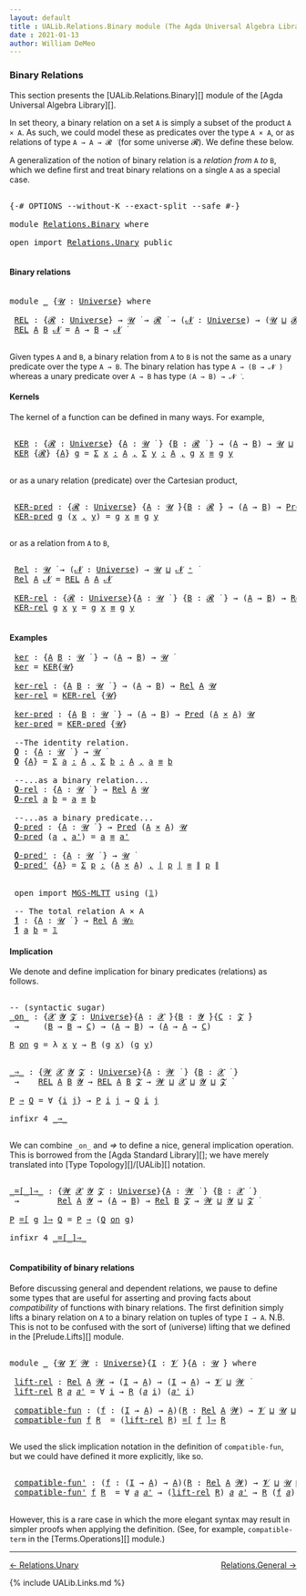 ```yaml
---
layout: default
title : UALib.Relations.Binary module (The Agda Universal Algebra Library)
date : 2021-01-13
author: William DeMeo
---
```


### <a id="binary-relations">Binary Relations</a>

This section presents the [UALib.Relations.Binary][] module of the [Agda Universal Algebra Library][].

In set theory, a binary relation on a set `A` is simply a subset of the product `A × A`.  As such, we could model these as predicates over the type `A × A`, or as relations of type `A → A → 𝓡 ̇` (for some universe 𝓡). We define these below.

A generalization of the notion of binary relation is a *relation from* `A` *to* `B`, which we define first and treat binary relations on a single `A` as a special case.

<pre class="Agda">

<a id="722" class="Symbol">{-#</a> <a id="726" class="Keyword">OPTIONS</a> <a id="734" class="Pragma">--without-K</a> <a id="746" class="Pragma">--exact-split</a> <a id="760" class="Pragma">--safe</a> <a id="767" class="Symbol">#-}</a>

<a id="772" class="Keyword">module</a> <a id="779" href="Relations.Binary.html" class="Module">Relations.Binary</a> <a id="796" class="Keyword">where</a>

<a id="803" class="Keyword">open</a> <a id="808" class="Keyword">import</a> <a id="815" href="Relations.Unary.html" class="Module">Relations.Unary</a> <a id="831" class="Keyword">public</a>

</pre>

#### <a id="binary-relations">Binary relations</a> 

<pre class="Agda">

<a id="918" class="Keyword">module</a> <a id="925" href="Relations.Binary.html#925" class="Module">_</a> <a id="927" class="Symbol">{</a><a id="928" href="Relations.Binary.html#928" class="Bound">𝓤</a> <a id="930" class="Symbol">:</a> <a id="932" href="Agda.Primitive.html#423" class="Postulate">Universe</a><a id="940" class="Symbol">}</a> <a id="942" class="Keyword">where</a>

 <a id="950" href="Relations.Binary.html#950" class="Function">REL</a> <a id="954" class="Symbol">:</a> <a id="956" class="Symbol">{</a><a id="957" href="Relations.Binary.html#957" class="Bound">𝓡</a> <a id="959" class="Symbol">:</a> <a id="961" href="Agda.Primitive.html#423" class="Postulate">Universe</a><a id="969" class="Symbol">}</a> <a id="971" class="Symbol">→</a> <a id="973" href="Relations.Binary.html#928" class="Bound">𝓤</a> <a id="975" href="Universes.html#403" class="Function Operator">̇</a> <a id="977" class="Symbol">→</a> <a id="979" href="Relations.Binary.html#957" class="Bound">𝓡</a> <a id="981" href="Universes.html#403" class="Function Operator">̇</a> <a id="983" class="Symbol">→</a> <a id="985" class="Symbol">(</a><a id="986" href="Relations.Binary.html#986" class="Bound">𝓝</a> <a id="988" class="Symbol">:</a> <a id="990" href="Agda.Primitive.html#423" class="Postulate">Universe</a><a id="998" class="Symbol">)</a> <a id="1000" class="Symbol">→</a> <a id="1002" class="Symbol">(</a><a id="1003" href="Relations.Binary.html#928" class="Bound">𝓤</a> <a id="1005" href="Agda.Primitive.html#636" class="Primitive Operator">⊔</a> <a id="1007" href="Relations.Binary.html#957" class="Bound">𝓡</a> <a id="1009" href="Agda.Primitive.html#636" class="Primitive Operator">⊔</a> <a id="1011" href="Relations.Binary.html#986" class="Bound">𝓝</a> <a id="1013" href="Agda.Primitive.html#606" class="Primitive Operator">⁺</a><a id="1014" class="Symbol">)</a> <a id="1016" href="Universes.html#403" class="Function Operator">̇</a>
 <a id="1019" href="Relations.Binary.html#950" class="Function">REL</a> <a id="1023" href="Relations.Binary.html#1023" class="Bound">A</a> <a id="1025" href="Relations.Binary.html#1025" class="Bound">B</a> <a id="1027" href="Relations.Binary.html#1027" class="Bound">𝓝</a> <a id="1029" class="Symbol">=</a> <a id="1031" href="Relations.Binary.html#1023" class="Bound">A</a> <a id="1033" class="Symbol">→</a> <a id="1035" href="Relations.Binary.html#1025" class="Bound">B</a> <a id="1037" class="Symbol">→</a> <a id="1039" href="Relations.Binary.html#1027" class="Bound">𝓝</a> <a id="1041" href="Universes.html#403" class="Function Operator">̇</a>

</pre>

Given types `A` and `B`, a binary relation from `A` to `B` is not the same as a unary predicate over the type `A → B`.  The binary relation has type `A → (B → 𝓝 ̇)` whereas a unary predicate over `A → B` has type `(A → B) → 𝓝 ̇` .

#### <a id="kernels">Kernels</a>

The kernel of a function can be defined in many ways. For example,

<pre class="Agda">

 <a id="1405" href="Relations.Binary.html#1405" class="Function">KER</a> <a id="1409" class="Symbol">:</a> <a id="1411" class="Symbol">{</a><a id="1412" href="Relations.Binary.html#1412" class="Bound">𝓡</a> <a id="1414" class="Symbol">:</a> <a id="1416" href="Agda.Primitive.html#423" class="Postulate">Universe</a><a id="1424" class="Symbol">}</a> <a id="1426" class="Symbol">{</a><a id="1427" href="Relations.Binary.html#1427" class="Bound">A</a> <a id="1429" class="Symbol">:</a> <a id="1431" href="Relations.Binary.html#928" class="Bound">𝓤</a> <a id="1433" href="Universes.html#403" class="Function Operator">̇</a> <a id="1435" class="Symbol">}</a> <a id="1437" class="Symbol">{</a><a id="1438" href="Relations.Binary.html#1438" class="Bound">B</a> <a id="1440" class="Symbol">:</a> <a id="1442" href="Relations.Binary.html#1412" class="Bound">𝓡</a> <a id="1444" href="Universes.html#403" class="Function Operator">̇</a> <a id="1446" class="Symbol">}</a> <a id="1448" class="Symbol">→</a> <a id="1450" class="Symbol">(</a><a id="1451" href="Relations.Binary.html#1427" class="Bound">A</a> <a id="1453" class="Symbol">→</a> <a id="1455" href="Relations.Binary.html#1438" class="Bound">B</a><a id="1456" class="Symbol">)</a> <a id="1458" class="Symbol">→</a> <a id="1460" href="Relations.Binary.html#928" class="Bound">𝓤</a> <a id="1462" href="Agda.Primitive.html#636" class="Primitive Operator">⊔</a> <a id="1464" href="Relations.Binary.html#1412" class="Bound">𝓡</a> <a id="1466" href="Universes.html#403" class="Function Operator">̇</a>
 <a id="1469" href="Relations.Binary.html#1405" class="Function">KER</a> <a id="1473" class="Symbol">{</a><a id="1474" href="Relations.Binary.html#1474" class="Bound">𝓡</a><a id="1475" class="Symbol">}</a> <a id="1477" class="Symbol">{</a><a id="1478" href="Relations.Binary.html#1478" class="Bound">A</a><a id="1479" class="Symbol">}</a> <a id="1481" href="Relations.Binary.html#1481" class="Bound">g</a> <a id="1483" class="Symbol">=</a> <a id="1485" href="MGS-MLTT.html#3074" class="Function">Σ</a> <a id="1487" href="Relations.Binary.html#1487" class="Bound">x</a> <a id="1489" href="MGS-MLTT.html#3074" class="Function">꞉</a> <a id="1491" href="Relations.Binary.html#1478" class="Bound">A</a> <a id="1493" href="MGS-MLTT.html#3074" class="Function">,</a> <a id="1495" href="MGS-MLTT.html#3074" class="Function">Σ</a> <a id="1497" href="Relations.Binary.html#1497" class="Bound">y</a> <a id="1499" href="MGS-MLTT.html#3074" class="Function">꞉</a> <a id="1501" href="Relations.Binary.html#1478" class="Bound">A</a> <a id="1503" href="MGS-MLTT.html#3074" class="Function">,</a> <a id="1505" href="Relations.Binary.html#1481" class="Bound">g</a> <a id="1507" href="Relations.Binary.html#1487" class="Bound">x</a> <a id="1509" href="Prelude.Inverses.html#620" class="Datatype Operator">≡</a> <a id="1511" href="Relations.Binary.html#1481" class="Bound">g</a> <a id="1513" href="Relations.Binary.html#1497" class="Bound">y</a>

</pre>

or as a unary relation (predicate) over the Cartesian product,

<pre class="Agda">

 <a id="1607" href="Relations.Binary.html#1607" class="Function">KER-pred</a> <a id="1616" class="Symbol">:</a> <a id="1618" class="Symbol">{</a><a id="1619" href="Relations.Binary.html#1619" class="Bound">𝓡</a> <a id="1621" class="Symbol">:</a> <a id="1623" href="Agda.Primitive.html#423" class="Postulate">Universe</a><a id="1631" class="Symbol">}</a> <a id="1633" class="Symbol">{</a><a id="1634" href="Relations.Binary.html#1634" class="Bound">A</a> <a id="1636" class="Symbol">:</a> <a id="1638" href="Relations.Binary.html#928" class="Bound">𝓤</a> <a id="1640" href="Universes.html#403" class="Function Operator">̇</a><a id="1641" class="Symbol">}{</a><a id="1643" href="Relations.Binary.html#1643" class="Bound">B</a> <a id="1645" class="Symbol">:</a> <a id="1647" href="Relations.Binary.html#1619" class="Bound">𝓡</a> <a id="1649" href="Universes.html#403" class="Function Operator">̇</a><a id="1650" class="Symbol">}</a> <a id="1652" class="Symbol">→</a> <a id="1654" class="Symbol">(</a><a id="1655" href="Relations.Binary.html#1634" class="Bound">A</a> <a id="1657" class="Symbol">→</a> <a id="1659" href="Relations.Binary.html#1643" class="Bound">B</a><a id="1660" class="Symbol">)</a> <a id="1662" class="Symbol">→</a> <a id="1664" href="Relations.Unary.html#959" class="Function">Pred</a> <a id="1669" class="Symbol">(</a><a id="1670" href="Relations.Binary.html#1634" class="Bound">A</a> <a id="1672" href="MGS-MLTT.html#3515" class="Function Operator">×</a> <a id="1674" href="Relations.Binary.html#1634" class="Bound">A</a><a id="1675" class="Symbol">)</a> <a id="1677" href="Relations.Binary.html#1619" class="Bound">𝓡</a>
 <a id="1680" href="Relations.Binary.html#1607" class="Function">KER-pred</a> <a id="1689" href="Relations.Binary.html#1689" class="Bound">g</a> <a id="1691" class="Symbol">(</a><a id="1692" href="Relations.Binary.html#1692" class="Bound">x</a> <a id="1694" href="Prelude.Preliminaries.html#14564" class="InductiveConstructor Operator">,</a> <a id="1696" href="Relations.Binary.html#1696" class="Bound">y</a><a id="1697" class="Symbol">)</a> <a id="1699" class="Symbol">=</a> <a id="1701" href="Relations.Binary.html#1689" class="Bound">g</a> <a id="1703" href="Relations.Binary.html#1692" class="Bound">x</a> <a id="1705" href="Prelude.Inverses.html#620" class="Datatype Operator">≡</a> <a id="1707" href="Relations.Binary.html#1689" class="Bound">g</a> <a id="1709" href="Relations.Binary.html#1696" class="Bound">y</a>

</pre>

or as a relation from `A` to `B`,

<pre class="Agda">

 <a id="1774" href="Relations.Binary.html#1774" class="Function">Rel</a> <a id="1778" class="Symbol">:</a> <a id="1780" href="Relations.Binary.html#928" class="Bound">𝓤</a> <a id="1782" href="Universes.html#403" class="Function Operator">̇</a> <a id="1784" class="Symbol">→</a> <a id="1786" class="Symbol">(</a><a id="1787" href="Relations.Binary.html#1787" class="Bound">𝓝</a> <a id="1789" class="Symbol">:</a> <a id="1791" href="Agda.Primitive.html#423" class="Postulate">Universe</a><a id="1799" class="Symbol">)</a> <a id="1801" class="Symbol">→</a> <a id="1803" href="Relations.Binary.html#928" class="Bound">𝓤</a> <a id="1805" href="Agda.Primitive.html#636" class="Primitive Operator">⊔</a> <a id="1807" href="Relations.Binary.html#1787" class="Bound">𝓝</a> <a id="1809" href="Agda.Primitive.html#606" class="Primitive Operator">⁺</a> <a id="1811" href="Universes.html#403" class="Function Operator">̇</a>
 <a id="1814" href="Relations.Binary.html#1774" class="Function">Rel</a> <a id="1818" href="Relations.Binary.html#1818" class="Bound">A</a> <a id="1820" href="Relations.Binary.html#1820" class="Bound">𝓝</a> <a id="1822" class="Symbol">=</a> <a id="1824" href="Relations.Binary.html#950" class="Function">REL</a> <a id="1828" href="Relations.Binary.html#1818" class="Bound">A</a> <a id="1830" href="Relations.Binary.html#1818" class="Bound">A</a> <a id="1832" href="Relations.Binary.html#1820" class="Bound">𝓝</a>

 <a id="1836" href="Relations.Binary.html#1836" class="Function">KER-rel</a> <a id="1844" class="Symbol">:</a> <a id="1846" class="Symbol">{</a><a id="1847" href="Relations.Binary.html#1847" class="Bound">𝓡</a> <a id="1849" class="Symbol">:</a> <a id="1851" href="Agda.Primitive.html#423" class="Postulate">Universe</a><a id="1859" class="Symbol">}{</a><a id="1861" href="Relations.Binary.html#1861" class="Bound">A</a> <a id="1863" class="Symbol">:</a> <a id="1865" href="Relations.Binary.html#928" class="Bound">𝓤</a> <a id="1867" href="Universes.html#403" class="Function Operator">̇</a> <a id="1869" class="Symbol">}</a> <a id="1871" class="Symbol">{</a><a id="1872" href="Relations.Binary.html#1872" class="Bound">B</a> <a id="1874" class="Symbol">:</a> <a id="1876" href="Relations.Binary.html#1847" class="Bound">𝓡</a> <a id="1878" href="Universes.html#403" class="Function Operator">̇</a> <a id="1880" class="Symbol">}</a> <a id="1882" class="Symbol">→</a> <a id="1884" class="Symbol">(</a><a id="1885" href="Relations.Binary.html#1861" class="Bound">A</a> <a id="1887" class="Symbol">→</a> <a id="1889" href="Relations.Binary.html#1872" class="Bound">B</a><a id="1890" class="Symbol">)</a> <a id="1892" class="Symbol">→</a> <a id="1894" href="Relations.Binary.html#1774" class="Function">Rel</a> <a id="1898" href="Relations.Binary.html#1861" class="Bound">A</a> <a id="1900" href="Relations.Binary.html#1847" class="Bound">𝓡</a>
 <a id="1903" href="Relations.Binary.html#1836" class="Function">KER-rel</a> <a id="1911" href="Relations.Binary.html#1911" class="Bound">g</a> <a id="1913" href="Relations.Binary.html#1913" class="Bound">x</a> <a id="1915" href="Relations.Binary.html#1915" class="Bound">y</a> <a id="1917" class="Symbol">=</a> <a id="1919" href="Relations.Binary.html#1911" class="Bound">g</a> <a id="1921" href="Relations.Binary.html#1913" class="Bound">x</a> <a id="1923" href="Prelude.Inverses.html#620" class="Datatype Operator">≡</a> <a id="1925" href="Relations.Binary.html#1911" class="Bound">g</a> <a id="1927" href="Relations.Binary.html#1915" class="Bound">y</a>

</pre>

#### <a id="examples">Examples</a>

<pre class="Agda">
 <a id="1992" href="Relations.Binary.html#1992" class="Function">ker</a> <a id="1996" class="Symbol">:</a> <a id="1998" class="Symbol">{</a><a id="1999" href="Relations.Binary.html#1999" class="Bound">A</a> <a id="2001" href="Relations.Binary.html#2001" class="Bound">B</a> <a id="2003" class="Symbol">:</a> <a id="2005" href="Relations.Binary.html#928" class="Bound">𝓤</a> <a id="2007" href="Universes.html#403" class="Function Operator">̇</a> <a id="2009" class="Symbol">}</a> <a id="2011" class="Symbol">→</a> <a id="2013" class="Symbol">(</a><a id="2014" href="Relations.Binary.html#1999" class="Bound">A</a> <a id="2016" class="Symbol">→</a> <a id="2018" href="Relations.Binary.html#2001" class="Bound">B</a><a id="2019" class="Symbol">)</a> <a id="2021" class="Symbol">→</a> <a id="2023" href="Relations.Binary.html#928" class="Bound">𝓤</a> <a id="2025" href="Universes.html#403" class="Function Operator">̇</a>
 <a id="2028" href="Relations.Binary.html#1992" class="Function">ker</a> <a id="2032" class="Symbol">=</a> <a id="2034" href="Relations.Binary.html#1405" class="Function">KER</a><a id="2037" class="Symbol">{</a><a id="2038" href="Relations.Binary.html#928" class="Bound">𝓤</a><a id="2039" class="Symbol">}</a>

 <a id="2043" href="Relations.Binary.html#2043" class="Function">ker-rel</a> <a id="2051" class="Symbol">:</a> <a id="2053" class="Symbol">{</a><a id="2054" href="Relations.Binary.html#2054" class="Bound">A</a> <a id="2056" href="Relations.Binary.html#2056" class="Bound">B</a> <a id="2058" class="Symbol">:</a> <a id="2060" href="Relations.Binary.html#928" class="Bound">𝓤</a> <a id="2062" href="Universes.html#403" class="Function Operator">̇</a> <a id="2064" class="Symbol">}</a> <a id="2066" class="Symbol">→</a> <a id="2068" class="Symbol">(</a><a id="2069" href="Relations.Binary.html#2054" class="Bound">A</a> <a id="2071" class="Symbol">→</a> <a id="2073" href="Relations.Binary.html#2056" class="Bound">B</a><a id="2074" class="Symbol">)</a> <a id="2076" class="Symbol">→</a> <a id="2078" href="Relations.Binary.html#1774" class="Function">Rel</a> <a id="2082" href="Relations.Binary.html#2054" class="Bound">A</a> <a id="2084" href="Relations.Binary.html#928" class="Bound">𝓤</a>
 <a id="2087" href="Relations.Binary.html#2043" class="Function">ker-rel</a> <a id="2095" class="Symbol">=</a> <a id="2097" href="Relations.Binary.html#1836" class="Function">KER-rel</a> <a id="2105" class="Symbol">{</a><a id="2106" href="Relations.Binary.html#928" class="Bound">𝓤</a><a id="2107" class="Symbol">}</a>

 <a id="2111" href="Relations.Binary.html#2111" class="Function">ker-pred</a> <a id="2120" class="Symbol">:</a> <a id="2122" class="Symbol">{</a><a id="2123" href="Relations.Binary.html#2123" class="Bound">A</a> <a id="2125" href="Relations.Binary.html#2125" class="Bound">B</a> <a id="2127" class="Symbol">:</a> <a id="2129" href="Relations.Binary.html#928" class="Bound">𝓤</a> <a id="2131" href="Universes.html#403" class="Function Operator">̇</a> <a id="2133" class="Symbol">}</a> <a id="2135" class="Symbol">→</a> <a id="2137" class="Symbol">(</a><a id="2138" href="Relations.Binary.html#2123" class="Bound">A</a> <a id="2140" class="Symbol">→</a> <a id="2142" href="Relations.Binary.html#2125" class="Bound">B</a><a id="2143" class="Symbol">)</a> <a id="2145" class="Symbol">→</a> <a id="2147" href="Relations.Unary.html#959" class="Function">Pred</a> <a id="2152" class="Symbol">(</a><a id="2153" href="Relations.Binary.html#2123" class="Bound">A</a> <a id="2155" href="MGS-MLTT.html#3515" class="Function Operator">×</a> <a id="2157" href="Relations.Binary.html#2123" class="Bound">A</a><a id="2158" class="Symbol">)</a> <a id="2160" href="Relations.Binary.html#928" class="Bound">𝓤</a>
 <a id="2163" href="Relations.Binary.html#2111" class="Function">ker-pred</a> <a id="2172" class="Symbol">=</a> <a id="2174" href="Relations.Binary.html#1607" class="Function">KER-pred</a> <a id="2183" class="Symbol">{</a><a id="2184" href="Relations.Binary.html#928" class="Bound">𝓤</a><a id="2185" class="Symbol">}</a>

 <a id="2189" class="Comment">--The identity relation.</a>
 <a id="2215" href="Relations.Binary.html#2215" class="Function">𝟎</a> <a id="2217" class="Symbol">:</a> <a id="2219" class="Symbol">{</a><a id="2220" href="Relations.Binary.html#2220" class="Bound">A</a> <a id="2222" class="Symbol">:</a> <a id="2224" href="Relations.Binary.html#928" class="Bound">𝓤</a> <a id="2226" href="Universes.html#403" class="Function Operator">̇</a> <a id="2228" class="Symbol">}</a> <a id="2230" class="Symbol">→</a> <a id="2232" href="Relations.Binary.html#928" class="Bound">𝓤</a> <a id="2234" href="Universes.html#403" class="Function Operator">̇</a>
 <a id="2237" href="Relations.Binary.html#2215" class="Function">𝟎</a> <a id="2239" class="Symbol">{</a><a id="2240" href="Relations.Binary.html#2240" class="Bound">A</a><a id="2241" class="Symbol">}</a> <a id="2243" class="Symbol">=</a> <a id="2245" href="MGS-MLTT.html#3074" class="Function">Σ</a> <a id="2247" href="Relations.Binary.html#2247" class="Bound">a</a> <a id="2249" href="MGS-MLTT.html#3074" class="Function">꞉</a> <a id="2251" href="Relations.Binary.html#2240" class="Bound">A</a> <a id="2253" href="MGS-MLTT.html#3074" class="Function">,</a> <a id="2255" href="MGS-MLTT.html#3074" class="Function">Σ</a> <a id="2257" href="Relations.Binary.html#2257" class="Bound">b</a> <a id="2259" href="MGS-MLTT.html#3074" class="Function">꞉</a> <a id="2261" href="Relations.Binary.html#2240" class="Bound">A</a> <a id="2263" href="MGS-MLTT.html#3074" class="Function">,</a> <a id="2265" href="Relations.Binary.html#2247" class="Bound">a</a> <a id="2267" href="Prelude.Inverses.html#620" class="Datatype Operator">≡</a> <a id="2269" href="Relations.Binary.html#2257" class="Bound">b</a>

 <a id="2273" class="Comment">--...as a binary relation...</a>
 <a id="2303" href="Relations.Binary.html#2303" class="Function">𝟎-rel</a> <a id="2309" class="Symbol">:</a> <a id="2311" class="Symbol">{</a><a id="2312" href="Relations.Binary.html#2312" class="Bound">A</a> <a id="2314" class="Symbol">:</a> <a id="2316" href="Relations.Binary.html#928" class="Bound">𝓤</a> <a id="2318" href="Universes.html#403" class="Function Operator">̇</a> <a id="2320" class="Symbol">}</a> <a id="2322" class="Symbol">→</a> <a id="2324" href="Relations.Binary.html#1774" class="Function">Rel</a> <a id="2328" href="Relations.Binary.html#2312" class="Bound">A</a> <a id="2330" href="Relations.Binary.html#928" class="Bound">𝓤</a>
 <a id="2333" href="Relations.Binary.html#2303" class="Function">𝟎-rel</a> <a id="2339" href="Relations.Binary.html#2339" class="Bound">a</a> <a id="2341" href="Relations.Binary.html#2341" class="Bound">b</a> <a id="2343" class="Symbol">=</a> <a id="2345" href="Relations.Binary.html#2339" class="Bound">a</a> <a id="2347" href="Prelude.Inverses.html#620" class="Datatype Operator">≡</a> <a id="2349" href="Relations.Binary.html#2341" class="Bound">b</a>

 <a id="2353" class="Comment">--...as a binary predicate...</a>
 <a id="2384" href="Relations.Binary.html#2384" class="Function">𝟎-pred</a> <a id="2391" class="Symbol">:</a> <a id="2393" class="Symbol">{</a><a id="2394" href="Relations.Binary.html#2394" class="Bound">A</a> <a id="2396" class="Symbol">:</a> <a id="2398" href="Relations.Binary.html#928" class="Bound">𝓤</a> <a id="2400" href="Universes.html#403" class="Function Operator">̇</a> <a id="2402" class="Symbol">}</a> <a id="2404" class="Symbol">→</a> <a id="2406" href="Relations.Unary.html#959" class="Function">Pred</a> <a id="2411" class="Symbol">(</a><a id="2412" href="Relations.Binary.html#2394" class="Bound">A</a> <a id="2414" href="MGS-MLTT.html#3515" class="Function Operator">×</a> <a id="2416" href="Relations.Binary.html#2394" class="Bound">A</a><a id="2417" class="Symbol">)</a> <a id="2419" href="Relations.Binary.html#928" class="Bound">𝓤</a>
 <a id="2422" href="Relations.Binary.html#2384" class="Function">𝟎-pred</a> <a id="2429" class="Symbol">(</a><a id="2430" href="Relations.Binary.html#2430" class="Bound">a</a> <a id="2432" href="Prelude.Preliminaries.html#14564" class="InductiveConstructor Operator">,</a> <a id="2434" href="Relations.Binary.html#2434" class="Bound">a&#39;</a><a id="2436" class="Symbol">)</a> <a id="2438" class="Symbol">=</a> <a id="2440" href="Relations.Binary.html#2430" class="Bound">a</a> <a id="2442" href="Prelude.Inverses.html#620" class="Datatype Operator">≡</a> <a id="2444" href="Relations.Binary.html#2434" class="Bound">a&#39;</a>

 <a id="2449" href="Relations.Binary.html#2449" class="Function">𝟎-pred&#39;</a> <a id="2457" class="Symbol">:</a> <a id="2459" class="Symbol">{</a><a id="2460" href="Relations.Binary.html#2460" class="Bound">A</a> <a id="2462" class="Symbol">:</a> <a id="2464" href="Relations.Binary.html#928" class="Bound">𝓤</a> <a id="2466" href="Universes.html#403" class="Function Operator">̇</a> <a id="2468" class="Symbol">}</a> <a id="2470" class="Symbol">→</a> <a id="2472" href="Relations.Binary.html#928" class="Bound">𝓤</a> <a id="2474" href="Universes.html#403" class="Function Operator">̇</a>
 <a id="2477" href="Relations.Binary.html#2449" class="Function">𝟎-pred&#39;</a> <a id="2485" class="Symbol">{</a><a id="2486" href="Relations.Binary.html#2486" class="Bound">A</a><a id="2487" class="Symbol">}</a> <a id="2489" class="Symbol">=</a> <a id="2491" href="MGS-MLTT.html#3074" class="Function">Σ</a> <a id="2493" href="Relations.Binary.html#2493" class="Bound">p</a> <a id="2495" href="MGS-MLTT.html#3074" class="Function">꞉</a> <a id="2497" class="Symbol">(</a><a id="2498" href="Relations.Binary.html#2486" class="Bound">A</a> <a id="2500" href="MGS-MLTT.html#3515" class="Function Operator">×</a> <a id="2502" href="Relations.Binary.html#2486" class="Bound">A</a><a id="2503" class="Symbol">)</a> <a id="2505" href="MGS-MLTT.html#3074" class="Function">,</a> <a id="2507" href="Prelude.Preliminaries.html#13569" class="Function Operator">∣</a> <a id="2509" href="Relations.Binary.html#2493" class="Bound">p</a> <a id="2511" href="Prelude.Preliminaries.html#13569" class="Function Operator">∣</a> <a id="2513" href="Prelude.Inverses.html#620" class="Datatype Operator">≡</a> <a id="2515" href="Prelude.Preliminaries.html#13647" class="Function Operator">∥</a> <a id="2517" href="Relations.Binary.html#2493" class="Bound">p</a> <a id="2519" href="Prelude.Preliminaries.html#13647" class="Function Operator">∥</a>


 <a id="2524" class="Keyword">open</a> <a id="2529" class="Keyword">import</a> <a id="2536" href="MGS-MLTT.html" class="Module">MGS-MLTT</a> <a id="2545" class="Keyword">using</a> <a id="2551" class="Symbol">(</a><a id="2552" href="MGS-MLTT.html#408" class="Function">𝟙</a><a id="2553" class="Symbol">)</a>

 <a id="2557" class="Comment">-- The total relation A × A</a>
 <a id="2586" href="Relations.Binary.html#2586" class="Function">𝟏</a> <a id="2588" class="Symbol">:</a> <a id="2590" class="Symbol">{</a><a id="2591" href="Relations.Binary.html#2591" class="Bound">A</a> <a id="2593" class="Symbol">:</a> <a id="2595" href="Relations.Binary.html#928" class="Bound">𝓤</a> <a id="2597" href="Universes.html#403" class="Function Operator">̇</a> <a id="2599" class="Symbol">}</a> <a id="2601" class="Symbol">→</a> <a id="2603" href="Relations.Binary.html#1774" class="Function">Rel</a> <a id="2607" href="Relations.Binary.html#2591" class="Bound">A</a> <a id="2609" href="Agda.Primitive.html#590" class="Primitive">𝓤₀</a>
 <a id="2613" href="Relations.Binary.html#2586" class="Function">𝟏</a> <a id="2615" href="Relations.Binary.html#2615" class="Bound">a</a> <a id="2617" href="Relations.Binary.html#2617" class="Bound">b</a> <a id="2619" class="Symbol">=</a> <a id="2621" href="MGS-MLTT.html#408" class="Function">𝟙</a>
</pre>



#### <a id="implication">Implication</a>

We denote and define implication for binary predicates (relations) as follows.

<pre class="Agda">

<a id="2773" class="Comment">-- (syntactic sugar)</a>
<a id="_on_"></a><a id="2794" href="Relations.Binary.html#2794" class="Function Operator">_on_</a> <a id="2799" class="Symbol">:</a> <a id="2801" class="Symbol">{</a><a id="2802" href="Relations.Binary.html#2802" class="Bound">𝓧</a> <a id="2804" href="Relations.Binary.html#2804" class="Bound">𝓨</a> <a id="2806" href="Relations.Binary.html#2806" class="Bound">𝓩</a> <a id="2808" class="Symbol">:</a> <a id="2810" href="Agda.Primitive.html#423" class="Postulate">Universe</a><a id="2818" class="Symbol">}{</a><a id="2820" href="Relations.Binary.html#2820" class="Bound">A</a> <a id="2822" class="Symbol">:</a> <a id="2824" href="Relations.Binary.html#2802" class="Bound">𝓧</a> <a id="2826" href="Universes.html#403" class="Function Operator">̇</a><a id="2827" class="Symbol">}{</a><a id="2829" href="Relations.Binary.html#2829" class="Bound">B</a> <a id="2831" class="Symbol">:</a> <a id="2833" href="Relations.Binary.html#2804" class="Bound">𝓨</a> <a id="2835" href="Universes.html#403" class="Function Operator">̇</a><a id="2836" class="Symbol">}{</a><a id="2838" href="Relations.Binary.html#2838" class="Bound">C</a> <a id="2840" class="Symbol">:</a> <a id="2842" href="Relations.Binary.html#2806" class="Bound">𝓩</a> <a id="2844" href="Universes.html#403" class="Function Operator">̇</a><a id="2845" class="Symbol">}</a>
 <a id="2848" class="Symbol">→</a>     <a id="2854" class="Symbol">(</a><a id="2855" href="Relations.Binary.html#2829" class="Bound">B</a> <a id="2857" class="Symbol">→</a> <a id="2859" href="Relations.Binary.html#2829" class="Bound">B</a> <a id="2861" class="Symbol">→</a> <a id="2863" href="Relations.Binary.html#2838" class="Bound">C</a><a id="2864" class="Symbol">)</a> <a id="2866" class="Symbol">→</a> <a id="2868" class="Symbol">(</a><a id="2869" href="Relations.Binary.html#2820" class="Bound">A</a> <a id="2871" class="Symbol">→</a> <a id="2873" href="Relations.Binary.html#2829" class="Bound">B</a><a id="2874" class="Symbol">)</a> <a id="2876" class="Symbol">→</a> <a id="2878" class="Symbol">(</a><a id="2879" href="Relations.Binary.html#2820" class="Bound">A</a> <a id="2881" class="Symbol">→</a> <a id="2883" href="Relations.Binary.html#2820" class="Bound">A</a> <a id="2885" class="Symbol">→</a> <a id="2887" href="Relations.Binary.html#2838" class="Bound">C</a><a id="2888" class="Symbol">)</a>

<a id="2891" href="Relations.Binary.html#2891" class="Bound">R</a> <a id="2893" href="Relations.Binary.html#2794" class="Function Operator">on</a> <a id="2896" href="Relations.Binary.html#2896" class="Bound">g</a> <a id="2898" class="Symbol">=</a> <a id="2900" class="Symbol">λ</a> <a id="2902" href="Relations.Binary.html#2902" class="Bound">x</a> <a id="2904" href="Relations.Binary.html#2904" class="Bound">y</a> <a id="2906" class="Symbol">→</a> <a id="2908" href="Relations.Binary.html#2891" class="Bound">R</a> <a id="2910" class="Symbol">(</a><a id="2911" href="Relations.Binary.html#2896" class="Bound">g</a> <a id="2913" href="Relations.Binary.html#2902" class="Bound">x</a><a id="2914" class="Symbol">)</a> <a id="2916" class="Symbol">(</a><a id="2917" href="Relations.Binary.html#2896" class="Bound">g</a> <a id="2919" href="Relations.Binary.html#2904" class="Bound">y</a><a id="2920" class="Symbol">)</a>


<a id="_⇒_"></a><a id="2924" href="Relations.Binary.html#2924" class="Function Operator">_⇒_</a> <a id="2928" class="Symbol">:</a> <a id="2930" class="Symbol">{</a><a id="2931" href="Relations.Binary.html#2931" class="Bound">𝓦</a> <a id="2933" href="Relations.Binary.html#2933" class="Bound">𝓧</a> <a id="2935" href="Relations.Binary.html#2935" class="Bound">𝓨</a> <a id="2937" href="Relations.Binary.html#2937" class="Bound">𝓩</a> <a id="2939" class="Symbol">:</a> <a id="2941" href="Agda.Primitive.html#423" class="Postulate">Universe</a><a id="2949" class="Symbol">}{</a><a id="2951" href="Relations.Binary.html#2951" class="Bound">A</a> <a id="2953" class="Symbol">:</a> <a id="2955" href="Relations.Binary.html#2931" class="Bound">𝓦</a> <a id="2957" href="Universes.html#403" class="Function Operator">̇</a> <a id="2959" class="Symbol">}</a> <a id="2961" class="Symbol">{</a><a id="2962" href="Relations.Binary.html#2962" class="Bound">B</a> <a id="2964" class="Symbol">:</a> <a id="2966" href="Relations.Binary.html#2933" class="Bound">𝓧</a> <a id="2968" href="Universes.html#403" class="Function Operator">̇</a> <a id="2970" class="Symbol">}</a>
 <a id="2973" class="Symbol">→</a>    <a id="2978" href="Relations.Binary.html#950" class="Function">REL</a> <a id="2982" href="Relations.Binary.html#2951" class="Bound">A</a> <a id="2984" href="Relations.Binary.html#2962" class="Bound">B</a> <a id="2986" href="Relations.Binary.html#2935" class="Bound">𝓨</a> <a id="2988" class="Symbol">→</a> <a id="2990" href="Relations.Binary.html#950" class="Function">REL</a> <a id="2994" href="Relations.Binary.html#2951" class="Bound">A</a> <a id="2996" href="Relations.Binary.html#2962" class="Bound">B</a> <a id="2998" href="Relations.Binary.html#2937" class="Bound">𝓩</a> <a id="3000" class="Symbol">→</a> <a id="3002" href="Relations.Binary.html#2931" class="Bound">𝓦</a> <a id="3004" href="Agda.Primitive.html#636" class="Primitive Operator">⊔</a> <a id="3006" href="Relations.Binary.html#2933" class="Bound">𝓧</a> <a id="3008" href="Agda.Primitive.html#636" class="Primitive Operator">⊔</a> <a id="3010" href="Relations.Binary.html#2935" class="Bound">𝓨</a> <a id="3012" href="Agda.Primitive.html#636" class="Primitive Operator">⊔</a> <a id="3014" href="Relations.Binary.html#2937" class="Bound">𝓩</a> <a id="3016" href="Universes.html#403" class="Function Operator">̇</a>

<a id="3019" href="Relations.Binary.html#3019" class="Bound">P</a> <a id="3021" href="Relations.Binary.html#2924" class="Function Operator">⇒</a> <a id="3023" href="Relations.Binary.html#3023" class="Bound">Q</a> <a id="3025" class="Symbol">=</a> <a id="3027" class="Symbol">∀</a> <a id="3029" class="Symbol">{</a><a id="3030" href="Relations.Binary.html#3030" class="Bound">i</a> <a id="3032" href="Relations.Binary.html#3032" class="Bound">j</a><a id="3033" class="Symbol">}</a> <a id="3035" class="Symbol">→</a> <a id="3037" href="Relations.Binary.html#3019" class="Bound">P</a> <a id="3039" href="Relations.Binary.html#3030" class="Bound">i</a> <a id="3041" href="Relations.Binary.html#3032" class="Bound">j</a> <a id="3043" class="Symbol">→</a> <a id="3045" href="Relations.Binary.html#3023" class="Bound">Q</a> <a id="3047" href="Relations.Binary.html#3030" class="Bound">i</a> <a id="3049" href="Relations.Binary.html#3032" class="Bound">j</a>

<a id="3052" class="Keyword">infixr</a> <a id="3059" class="Number">4</a> <a id="3061" href="Relations.Binary.html#2924" class="Function Operator">_⇒_</a>

</pre>

We can combine `_on_` and _⇒_ to define a nice, general implication operation. This is borrowed from the [Agda Standard Library][]; we have merely translated into [Type Topology][]/[UALib][] notation.

<pre class="Agda">

<a id="_=[_]⇒_"></a><a id="3294" href="Relations.Binary.html#3294" class="Function Operator">_=[_]⇒_</a> <a id="3302" class="Symbol">:</a> <a id="3304" class="Symbol">{</a><a id="3305" href="Relations.Binary.html#3305" class="Bound">𝓦</a> <a id="3307" href="Relations.Binary.html#3307" class="Bound">𝓧</a> <a id="3309" href="Relations.Binary.html#3309" class="Bound">𝓨</a> <a id="3311" href="Relations.Binary.html#3311" class="Bound">𝓩</a> <a id="3313" class="Symbol">:</a> <a id="3315" href="Agda.Primitive.html#423" class="Postulate">Universe</a><a id="3323" class="Symbol">}{</a><a id="3325" href="Relations.Binary.html#3325" class="Bound">A</a> <a id="3327" class="Symbol">:</a> <a id="3329" href="Relations.Binary.html#3305" class="Bound">𝓦</a> <a id="3331" href="Universes.html#403" class="Function Operator">̇</a> <a id="3333" class="Symbol">}</a> <a id="3335" class="Symbol">{</a><a id="3336" href="Relations.Binary.html#3336" class="Bound">B</a> <a id="3338" class="Symbol">:</a> <a id="3340" href="Relations.Binary.html#3307" class="Bound">𝓧</a> <a id="3342" href="Universes.html#403" class="Function Operator">̇</a> <a id="3344" class="Symbol">}</a>
 <a id="3347" class="Symbol">→</a>        <a id="3356" href="Relations.Binary.html#1774" class="Function">Rel</a> <a id="3360" href="Relations.Binary.html#3325" class="Bound">A</a> <a id="3362" href="Relations.Binary.html#3309" class="Bound">𝓨</a> <a id="3364" class="Symbol">→</a> <a id="3366" class="Symbol">(</a><a id="3367" href="Relations.Binary.html#3325" class="Bound">A</a> <a id="3369" class="Symbol">→</a> <a id="3371" href="Relations.Binary.html#3336" class="Bound">B</a><a id="3372" class="Symbol">)</a> <a id="3374" class="Symbol">→</a> <a id="3376" href="Relations.Binary.html#1774" class="Function">Rel</a> <a id="3380" href="Relations.Binary.html#3336" class="Bound">B</a> <a id="3382" href="Relations.Binary.html#3311" class="Bound">𝓩</a> <a id="3384" class="Symbol">→</a> <a id="3386" href="Relations.Binary.html#3305" class="Bound">𝓦</a> <a id="3388" href="Agda.Primitive.html#636" class="Primitive Operator">⊔</a> <a id="3390" href="Relations.Binary.html#3309" class="Bound">𝓨</a> <a id="3392" href="Agda.Primitive.html#636" class="Primitive Operator">⊔</a> <a id="3394" href="Relations.Binary.html#3311" class="Bound">𝓩</a> <a id="3396" href="Universes.html#403" class="Function Operator">̇</a>

<a id="3399" href="Relations.Binary.html#3399" class="Bound">P</a> <a id="3401" href="Relations.Binary.html#3294" class="Function Operator">=[</a> <a id="3404" href="Relations.Binary.html#3404" class="Bound">g</a> <a id="3406" href="Relations.Binary.html#3294" class="Function Operator">]⇒</a> <a id="3409" href="Relations.Binary.html#3409" class="Bound">Q</a> <a id="3411" class="Symbol">=</a> <a id="3413" href="Relations.Binary.html#3399" class="Bound">P</a> <a id="3415" href="Relations.Binary.html#2924" class="Function Operator">⇒</a> <a id="3417" class="Symbol">(</a><a id="3418" href="Relations.Binary.html#3409" class="Bound">Q</a> <a id="3420" href="Relations.Binary.html#2794" class="Function Operator">on</a> <a id="3423" href="Relations.Binary.html#3404" class="Bound">g</a><a id="3424" class="Symbol">)</a>

<a id="3427" class="Keyword">infixr</a> <a id="3434" class="Number">4</a> <a id="3436" href="Relations.Binary.html#3294" class="Function Operator">_=[_]⇒_</a>

</pre>


#### <a id="compatibility-of-binary-relations">Compatibility of binary relations</a>

Before discussing general and dependent relations, we pause to define some types that are useful for asserting and proving facts about *compatibility* of functions with binary relations. The first definition simply lifts a binary relation on `A` to a binary relation on tuples of type `I → A`. N.B. This is not to be confused with the sort of (universe) lifting that we defined in the [Prelude.Lifts][] module.

<pre class="Agda">

<a id="3970" class="Keyword">module</a> <a id="3977" href="Relations.Binary.html#3977" class="Module">_</a> <a id="3979" class="Symbol">{</a><a id="3980" href="Relations.Binary.html#3980" class="Bound">𝓤</a> <a id="3982" href="Relations.Binary.html#3982" class="Bound">𝓥</a> <a id="3984" href="Relations.Binary.html#3984" class="Bound">𝓦</a> <a id="3986" class="Symbol">:</a> <a id="3988" href="Agda.Primitive.html#423" class="Postulate">Universe</a><a id="3996" class="Symbol">}{</a><a id="3998" href="Relations.Binary.html#3998" class="Bound">I</a> <a id="4000" class="Symbol">:</a> <a id="4002" href="Relations.Binary.html#3982" class="Bound">𝓥</a> <a id="4004" href="Universes.html#403" class="Function Operator">̇</a><a id="4005" class="Symbol">}{</a><a id="4007" href="Relations.Binary.html#4007" class="Bound">A</a> <a id="4009" class="Symbol">:</a> <a id="4011" href="Relations.Binary.html#3980" class="Bound">𝓤</a> <a id="4013" href="Universes.html#403" class="Function Operator">̇</a><a id="4014" class="Symbol">}</a> <a id="4016" class="Keyword">where</a>

 <a id="4024" href="Relations.Binary.html#4024" class="Function">lift-rel</a> <a id="4033" class="Symbol">:</a> <a id="4035" href="Relations.Binary.html#1774" class="Function">Rel</a> <a id="4039" href="Relations.Binary.html#4007" class="Bound">A</a> <a id="4041" href="Relations.Binary.html#3984" class="Bound">𝓦</a> <a id="4043" class="Symbol">→</a> <a id="4045" class="Symbol">(</a><a id="4046" href="Relations.Binary.html#3998" class="Bound">I</a> <a id="4048" class="Symbol">→</a> <a id="4050" href="Relations.Binary.html#4007" class="Bound">A</a><a id="4051" class="Symbol">)</a> <a id="4053" class="Symbol">→</a> <a id="4055" class="Symbol">(</a><a id="4056" href="Relations.Binary.html#3998" class="Bound">I</a> <a id="4058" class="Symbol">→</a> <a id="4060" href="Relations.Binary.html#4007" class="Bound">A</a><a id="4061" class="Symbol">)</a> <a id="4063" class="Symbol">→</a> <a id="4065" href="Relations.Binary.html#3982" class="Bound">𝓥</a> <a id="4067" href="Agda.Primitive.html#636" class="Primitive Operator">⊔</a> <a id="4069" href="Relations.Binary.html#3984" class="Bound">𝓦</a> <a id="4071" href="Universes.html#403" class="Function Operator">̇</a>
 <a id="4074" href="Relations.Binary.html#4024" class="Function">lift-rel</a> <a id="4083" href="Relations.Binary.html#4083" class="Bound">R</a> <a id="4085" href="Relations.Binary.html#4085" class="Bound">𝑎</a> <a id="4087" href="Relations.Binary.html#4087" class="Bound">𝑎&#39;</a> <a id="4090" class="Symbol">=</a> <a id="4092" class="Symbol">∀</a> <a id="4094" href="Relations.Binary.html#4094" class="Bound">i</a> <a id="4096" class="Symbol">→</a> <a id="4098" href="Relations.Binary.html#4083" class="Bound">R</a> <a id="4100" class="Symbol">(</a><a id="4101" href="Relations.Binary.html#4085" class="Bound">𝑎</a> <a id="4103" href="Relations.Binary.html#4094" class="Bound">i</a><a id="4104" class="Symbol">)</a> <a id="4106" class="Symbol">(</a><a id="4107" href="Relations.Binary.html#4087" class="Bound">𝑎&#39;</a> <a id="4110" href="Relations.Binary.html#4094" class="Bound">i</a><a id="4111" class="Symbol">)</a>

 <a id="4115" href="Relations.Binary.html#4115" class="Function">compatible-fun</a> <a id="4130" class="Symbol">:</a> <a id="4132" class="Symbol">(</a><a id="4133" href="Relations.Binary.html#4133" class="Bound">f</a> <a id="4135" class="Symbol">:</a> <a id="4137" class="Symbol">(</a><a id="4138" href="Relations.Binary.html#3998" class="Bound">I</a> <a id="4140" class="Symbol">→</a> <a id="4142" href="Relations.Binary.html#4007" class="Bound">A</a><a id="4143" class="Symbol">)</a> <a id="4145" class="Symbol">→</a> <a id="4147" href="Relations.Binary.html#4007" class="Bound">A</a><a id="4148" class="Symbol">)(</a><a id="4150" href="Relations.Binary.html#4150" class="Bound">R</a> <a id="4152" class="Symbol">:</a> <a id="4154" href="Relations.Binary.html#1774" class="Function">Rel</a> <a id="4158" href="Relations.Binary.html#4007" class="Bound">A</a> <a id="4160" href="Relations.Binary.html#3984" class="Bound">𝓦</a><a id="4161" class="Symbol">)</a> <a id="4163" class="Symbol">→</a> <a id="4165" href="Relations.Binary.html#3982" class="Bound">𝓥</a> <a id="4167" href="Agda.Primitive.html#636" class="Primitive Operator">⊔</a> <a id="4169" href="Relations.Binary.html#3980" class="Bound">𝓤</a> <a id="4171" href="Agda.Primitive.html#636" class="Primitive Operator">⊔</a> <a id="4173" href="Relations.Binary.html#3984" class="Bound">𝓦</a> <a id="4175" href="Universes.html#403" class="Function Operator">̇</a>
 <a id="4178" href="Relations.Binary.html#4115" class="Function">compatible-fun</a> <a id="4193" href="Relations.Binary.html#4193" class="Bound">f</a> <a id="4195" href="Relations.Binary.html#4195" class="Bound">R</a>  <a id="4198" class="Symbol">=</a> <a id="4200" class="Symbol">(</a><a id="4201" href="Relations.Binary.html#4024" class="Function">lift-rel</a> <a id="4210" href="Relations.Binary.html#4195" class="Bound">R</a><a id="4211" class="Symbol">)</a> <a id="4213" href="Relations.Binary.html#3294" class="Function Operator">=[</a> <a id="4216" href="Relations.Binary.html#4193" class="Bound">f</a> <a id="4218" href="Relations.Binary.html#3294" class="Function Operator">]⇒</a> <a id="4221" href="Relations.Binary.html#4195" class="Bound">R</a>

</pre>

We used the slick implication notation in the definition of `compatible-fun`, but we could have defined it more explicitly, like so.

<pre class="Agda">

 <a id="4385" href="Relations.Binary.html#4385" class="Function">compatible-fun&#39;</a> <a id="4401" class="Symbol">:</a> <a id="4403" class="Symbol">(</a><a id="4404" href="Relations.Binary.html#4404" class="Bound">f</a> <a id="4406" class="Symbol">:</a> <a id="4408" class="Symbol">(</a><a id="4409" href="Relations.Binary.html#3998" class="Bound">I</a> <a id="4411" class="Symbol">→</a> <a id="4413" href="Relations.Binary.html#4007" class="Bound">A</a><a id="4414" class="Symbol">)</a> <a id="4416" class="Symbol">→</a> <a id="4418" href="Relations.Binary.html#4007" class="Bound">A</a><a id="4419" class="Symbol">)(</a><a id="4421" href="Relations.Binary.html#4421" class="Bound">R</a> <a id="4423" class="Symbol">:</a> <a id="4425" href="Relations.Binary.html#1774" class="Function">Rel</a> <a id="4429" href="Relations.Binary.html#4007" class="Bound">A</a> <a id="4431" href="Relations.Binary.html#3984" class="Bound">𝓦</a><a id="4432" class="Symbol">)</a> <a id="4434" class="Symbol">→</a> <a id="4436" href="Relations.Binary.html#3982" class="Bound">𝓥</a> <a id="4438" href="Agda.Primitive.html#636" class="Primitive Operator">⊔</a> <a id="4440" href="Relations.Binary.html#3980" class="Bound">𝓤</a> <a id="4442" href="Agda.Primitive.html#636" class="Primitive Operator">⊔</a> <a id="4444" href="Relations.Binary.html#3984" class="Bound">𝓦</a> <a id="4446" href="Universes.html#403" class="Function Operator">̇</a>
 <a id="4449" href="Relations.Binary.html#4385" class="Function">compatible-fun&#39;</a> <a id="4465" href="Relations.Binary.html#4465" class="Bound">f</a> <a id="4467" href="Relations.Binary.html#4467" class="Bound">R</a>  <a id="4470" class="Symbol">=</a> <a id="4472" class="Symbol">∀</a> <a id="4474" href="Relations.Binary.html#4474" class="Bound">𝑎</a> <a id="4476" href="Relations.Binary.html#4476" class="Bound">𝑎&#39;</a> <a id="4479" class="Symbol">→</a> <a id="4481" class="Symbol">(</a><a id="4482" href="Relations.Binary.html#4024" class="Function">lift-rel</a> <a id="4491" href="Relations.Binary.html#4467" class="Bound">R</a><a id="4492" class="Symbol">)</a> <a id="4494" href="Relations.Binary.html#4474" class="Bound">𝑎</a> <a id="4496" href="Relations.Binary.html#4476" class="Bound">𝑎&#39;</a> <a id="4499" class="Symbol">→</a> <a id="4501" href="Relations.Binary.html#4467" class="Bound">R</a> <a id="4503" class="Symbol">(</a><a id="4504" href="Relations.Binary.html#4465" class="Bound">f</a> <a id="4506" href="Relations.Binary.html#4474" class="Bound">𝑎</a><a id="4507" class="Symbol">)</a> <a id="4509" class="Symbol">(</a><a id="4510" href="Relations.Binary.html#4465" class="Bound">f</a> <a id="4512" href="Relations.Binary.html#4476" class="Bound">𝑎&#39;</a><a id="4514" class="Symbol">)</a>

</pre>

However, this is a rare case in which the more elegant syntax may result in simpler proofs when applying the definition. (See, for example, `compatible-term` in the [Terms.Operations][] module.)



--------------------------------------

[← Relations.Unary](Relations.Unary.html)
<span style="float:right;">[Relations.General →](Relations.General.html)</span>

{% include UALib.Links.md %}
